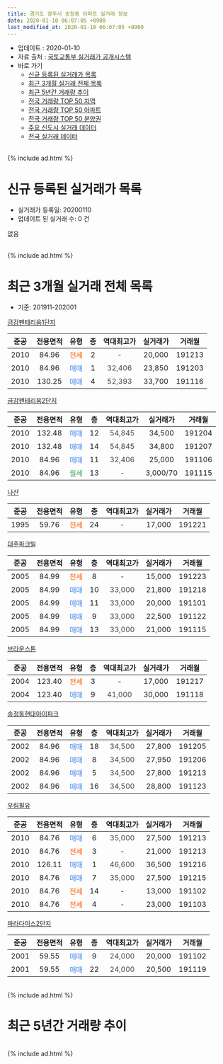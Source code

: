 ```yaml
---
title: 경기도 광주시 송정동 아파트 실거래 정보
date: 2020-01-10 06:07:05 +0900
last_modified_at: 2020-01-10 06:07:05 +0900
---
```


* 업데이트 : 2020-01-10
* 자료 출처 : [국토교통부 실거래가 공개시스템](http://rt.molit.go.kr)
* 바로 가기
    * [신규 등록된 실거래가 목록](#신규-등록된-실거래가-목록)
    * [최근 3개월 실거래 전체 목록](#최근-3개월-실거래-전체-목록)
    * [최근 5년간 거래량 추이](#최근-5년간-거래량-추이)
    * [전국 거래량 TOP 50 지역](https://inasie.github.io/apt-trade-info/최근-3개월-전국에서-가장-거래가-많이-발생한-지역)
    * [전국 거래량 TOP 50 아파트](https://inasie.github.io/apt-trade-info/최근-3개월-전국에서-가장-거래가-많이-발생한-아파트)
    * [전국 거래량 TOP 50 분양권](https://inasie.github.io/apt-trade-info/최근-3개월-전국에서-가장-거래가-많이-발생한-분양권)
    * [주요 신도시 실거래 데이터](https://inasie.github.io/apt-trade-info/주요-신도시)
    * [전국 실거래 데이터](https://inasie.github.io/apt-trade-info/전국)
<br>
{% include ad.html %}
<br>

# 신규 등록된 실거래가 목록
* 실거래가 등록일: 20200110
* 업데이트 된 실거래 수: 0 건

없음

<br>
{% include ad.html %}
<br>

# 최근 3개월 실거래 전체 목록
* 기준: 201911-202001


[금강펜테리움1단지](https://search.naver.com/search.naver?query=%EA%B2%BD%EA%B8%B0%EB%8F%84+%EA%B4%91%EC%A3%BC%EC%8B%9C+%EC%86%A1%EC%A0%95%EB%8F%99+%EA%B8%88%EA%B0%95%ED%8E%9C%ED%85%8C%EB%A6%AC%EC%9B%801%EB%8B%A8%EC%A7%80)

|준공|전용면적|유형|층|역대최고가|실거래가|거래월|
|:---:|:---:|:---:|:---:|:---:|:---:|:---:|
|2010|84.96|<span style="color:#ff5a00">전세</span>|2|<span style="color:#444444">-</span>|20,000|191213|
|2010|84.96|<span style="color:#4285f3">매매</span>|1|<span style="color:#444444">32,406</span>|23,850|191203|
|2010|130.25|<span style="color:#4285f3">매매</span>|4|<span style="color:#444444">52,393</span>|33,700|191116|

[금강펜테리움2단지](https://search.naver.com/search.naver?query=%EA%B2%BD%EA%B8%B0%EB%8F%84+%EA%B4%91%EC%A3%BC%EC%8B%9C+%EC%86%A1%EC%A0%95%EB%8F%99+%EA%B8%88%EA%B0%95%ED%8E%9C%ED%85%8C%EB%A6%AC%EC%9B%802%EB%8B%A8%EC%A7%80)

|준공|전용면적|유형|층|역대최고가|실거래가|거래월|
|:---:|:---:|:---:|:---:|:---:|:---:|:---:|
|2010|132.48|<span style="color:#4285f3">매매</span>|12|<span style="color:#444444">54,845</span>|34,500|191204|
|2010|132.48|<span style="color:#4285f3">매매</span>|14|<span style="color:#444444">54,845</span>|34,800|191207|
|2010|84.96|<span style="color:#4285f3">매매</span>|11|<span style="color:#444444">32,406</span>|25,000|191106|
|2010|84.96|<span style="color:#34a853">월세</span>|13|<span style="color:#444444">-</span>|3,000/70|191115|

[나산](https://search.naver.com/search.naver?query=%EA%B2%BD%EA%B8%B0%EB%8F%84+%EA%B4%91%EC%A3%BC%EC%8B%9C+%EC%86%A1%EC%A0%95%EB%8F%99+%EB%82%98%EC%82%B0)

|준공|전용면적|유형|층|역대최고가|실거래가|거래월|
|:---:|:---:|:---:|:---:|:---:|:---:|:---:|
|1995|59.76|<span style="color:#ff5a00">전세</span>|24|<span style="color:#444444">-</span>|17,000|191221|

[대주파크빌](https://search.naver.com/search.naver?query=%EA%B2%BD%EA%B8%B0%EB%8F%84+%EA%B4%91%EC%A3%BC%EC%8B%9C+%EC%86%A1%EC%A0%95%EB%8F%99+%EB%8C%80%EC%A3%BC%ED%8C%8C%ED%81%AC%EB%B9%8C)

|준공|전용면적|유형|층|역대최고가|실거래가|거래월|
|:---:|:---:|:---:|:---:|:---:|:---:|:---:|
|2005|84.99|<span style="color:#ff5a00">전세</span>|8|<span style="color:#444444">-</span>|15,000|191223|
|2005|84.99|<span style="color:#4285f3">매매</span>|10|<span style="color:#444444">33,000</span>|21,800|191218|
|2005|84.99|<span style="color:#4285f3">매매</span>|11|<span style="color:#444444">33,000</span>|20,000|191101|
|2005|84.99|<span style="color:#4285f3">매매</span>|9|<span style="color:#444444">33,000</span>|22,500|191122|
|2005|84.99|<span style="color:#4285f3">매매</span>|13|<span style="color:#444444">33,000</span>|21,000|191115|

[브라운스톤](https://search.naver.com/search.naver?query=%EA%B2%BD%EA%B8%B0%EB%8F%84+%EA%B4%91%EC%A3%BC%EC%8B%9C+%EC%86%A1%EC%A0%95%EB%8F%99+%EB%B8%8C%EB%9D%BC%EC%9A%B4%EC%8A%A4%ED%86%A4)

|준공|전용면적|유형|층|역대최고가|실거래가|거래월|
|:---:|:---:|:---:|:---:|:---:|:---:|:---:|
|2004|123.40|<span style="color:#ff5a00">전세</span>|3|<span style="color:#444444">-</span>|17,000|191217|
|2004|123.40|<span style="color:#4285f3">매매</span>|9|<span style="color:#444444">41,000</span>|30,000|191118|

[송정동현대아이파크](https://search.naver.com/search.naver?query=%EA%B2%BD%EA%B8%B0%EB%8F%84+%EA%B4%91%EC%A3%BC%EC%8B%9C+%EC%86%A1%EC%A0%95%EB%8F%99+%EC%86%A1%EC%A0%95%EB%8F%99%ED%98%84%EB%8C%80%EC%95%84%EC%9D%B4%ED%8C%8C%ED%81%AC)

|준공|전용면적|유형|층|역대최고가|실거래가|거래월|
|:---:|:---:|:---:|:---:|:---:|:---:|:---:|
|2002|84.96|<span style="color:#4285f3">매매</span>|18|<span style="color:#444444">34,500</span>|27,800|191205|
|2002|84.96|<span style="color:#4285f3">매매</span>|8|<span style="color:#444444">34,500</span>|27,950|191206|
|2002|84.96|<span style="color:#4285f3">매매</span>|5|<span style="color:#444444">34,500</span>|27,800|191213|
|2002|84.96|<span style="color:#4285f3">매매</span>|16|<span style="color:#444444">34,500</span>|28,800|191123|

[우림필유](https://search.naver.com/search.naver?query=%EA%B2%BD%EA%B8%B0%EB%8F%84+%EA%B4%91%EC%A3%BC%EC%8B%9C+%EC%86%A1%EC%A0%95%EB%8F%99+%EC%9A%B0%EB%A6%BC%ED%95%84%EC%9C%A0)

|준공|전용면적|유형|층|역대최고가|실거래가|거래월|
|:---:|:---:|:---:|:---:|:---:|:---:|:---:|
|2010|84.76|<span style="color:#4285f3">매매</span>|6|<span style="color:#444444">35,000</span>|27,500|191213|
|2010|84.76|<span style="color:#ff5a00">전세</span>|3|<span style="color:#444444">-</span>|21,000|191213|
|2010|126.11|<span style="color:#4285f3">매매</span>|1|<span style="color:#444444">46,600</span>|36,500|191216|
|2010|84.76|<span style="color:#4285f3">매매</span>|7|<span style="color:#444444">35,000</span>|27,500|191215|
|2010|84.76|<span style="color:#ff5a00">전세</span>|14|<span style="color:#444444">-</span>|13,000|191102|
|2010|84.76|<span style="color:#ff5a00">전세</span>|4|<span style="color:#444444">-</span>|23,000|191103|

[파라다이스2단지](https://search.naver.com/search.naver?query=%EA%B2%BD%EA%B8%B0%EB%8F%84+%EA%B4%91%EC%A3%BC%EC%8B%9C+%EC%86%A1%EC%A0%95%EB%8F%99+%ED%8C%8C%EB%9D%BC%EB%8B%A4%EC%9D%B4%EC%8A%A42%EB%8B%A8%EC%A7%80)

|준공|전용면적|유형|층|역대최고가|실거래가|거래월|
|:---:|:---:|:---:|:---:|:---:|:---:|:---:|
|2001|59.55|<span style="color:#4285f3">매매</span>|9|<span style="color:#444444">24,000</span>|20,000|191102|
|2001|59.55|<span style="color:#4285f3">매매</span>|22|<span style="color:#444444">24,000</span>|20,500|191119|


<br>
{% include ad.html %}
<br>

# 최근 5년간 거래량 추이


<div style="width:100%;">
    <canvas id="deal_progress" height="200"></canvas>
</div>

<script>
new Chart(document.getElementById("deal_progress"), {
    type: 'line',
    data: {
        labels: ['201501','201502','201503','201504','201505','201506','201507','201508','201509','201510','201511','201512','201601','201602','201603','201604','201605','201606','201607','201608','201609','201610','201611','201612','201701','201702','201703','201704','201705','201706','201707','201708','201709','201710','201711','201712','201801','201802','201803','201804','201805','201806','201807','201808','201809','201810','201811','201812','201901','201902','201903','201904','201905','201906','201907','201908','201909','201910','201911','201912','202001'],
        datasets: [{
            label: '매매',
            pointRadius: 1,
            data: [13, 12, 32, 27, 25, 11, 15, 16, 21, 18, 7, 4, 7, 6, 10, 14, 6, 16, 14, 12, 10, 17, 11, 8, 6, 6, 8, 7, 20, 12, 20, 6, 8, 8, 15, 5, 4, 11, 16, 20, 10, 9, 7, 6, 15, 9, 10, 7, 10, 5, 12, 6, 8, 9, 16, 13, 11, 13, 9, 10, 0],
            borderColor: "rgba(255, 201, 14, 1)",
            backgroundColor: "rgba(255, 201, 14, 0.5)",
            fill: false,
            lineTension: 0
        },{
            label: '전월세',
            pointRadius: 1,
            data: [11, 15, 19, 17, 12, 14, 13, 13, 8, 9, 9, 14, 11, 17, 16, 17, 20, 18, 20, 14, 24, 18, 16, 10, 7, 17, 13, 10, 8, 9, 10, 10, 7, 4, 8, 9, 6, 8, 11, 14, 9, 11, 6, 10, 19, 11, 5, 2, 13, 8, 5, 5, 9, 8, 10, 9, 10, 13, 3, 5, 0],
            borderColor: "rgba(0, 141, 185, 1)",
            backgroundColor: "rgba(0, 141, 185, 0.5)",
            fill: false,
            lineTension: 0
        }
        ]
    },
    options: {
        responsive: true,
        title: {
            display: false
        },
        tooltips: {
            mode: 'index',
            intersect: false
        },
        hover: {
            mode: 'nearest',
            intersect: true
        },
        scales: {
            xAxes: [{
                display: true,
                scaleLabel: {
                    display: true,
                    labelString: '년/월'
                }
            }],
            yAxes: [{
                display: true,
                ticks: {
                    suggestedMin: 0,
                },
                scaleLabel: {
                    display: true,
                    labelString: '실거래 수'
                }
            }]
        }
    }
});

</script>


<br>
{% include ad.html %}
<br>

